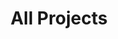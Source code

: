 ---
title: All Projects
description: Check out all the projects I'm working on as well as those that I've finished.
layout: allprojects
---